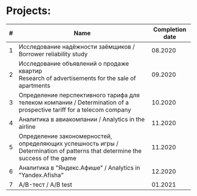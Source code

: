 # Projects:


| # | Name                                                                                                                         | Completion date |
| - | ---------------------------------------------------------------------------------------------------------------------------- | --------------- |
| 1 | Исследование надёжности заёмщиков / Borrower reliability study                                                               | 08.2020         |
| 2 | Исследование объявлений о продаже квартир <br /> Research of advertisements for the sale of apartments                            | 09.2020         |
| 3 | Определение перспективного тарифа для телеком компании / Determination of a prospective tariff for a telecom company         | 10.2020         |
| 4 | Аналитика в авиакомпании / Analytics in the airline                                                                          | 11.2020         |
| 5 | Определение закономерностей, определяющих успешность игры / Determination of patterns that determine the success of the game | 11.2020         |
| 6 | Аналитика в "Яндекс.Афише" / Analytics in "Yandex.Afisha"                                                                    | 12.2020         |
| 7 | A/B-тест / A/B test                                                                                                          | 01.2021         |
